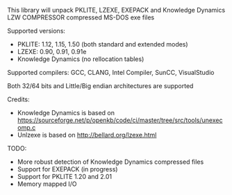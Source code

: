This library will unpack PKLITE, LZEXE, EXEPACK and Knowledge Dynamics LZW COMPRESSOR compressed MS-DOS exe files

Supported versions:
  * PKLITE: 1.12, 1.15, 1.50 (both standard and extended modes)
  * LZEXE:  0.90, 0.91, 0.91e
  * Knowledge Dynamics (no rellocation tables)

Supported compilers: GCC, CLANG, Intel Compiler, SunCC, VisualStudio

Both 32/64 bits and Little/Big endian architectures are supported


Credits:
  * Knowledge Dynamics is based on https://sourceforge.net/p/openkb/code/ci/master/tree/src/tools/unexecomp.c
  * Unlzexe is based on http://bellard.org/lzexe.html


TODO:
  * More robust detection of Knowledge Dynamics compressed files
  * Support for EXEPACK (in progress)
  * Support for PKLITE 1.20 and 2.01
  * Memory mapped I/O